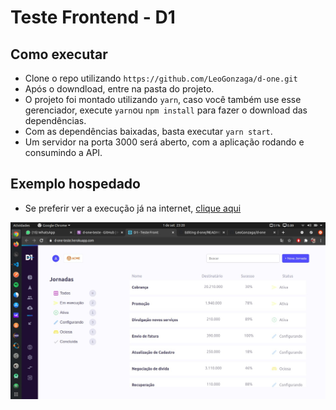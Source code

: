 # Teste Frontend - D1 

## Como executar
- Clone o repo utilizando `https://github.com/LeoGonzaga/d-one.git`
- Após o downdload, entre na pasta do projeto.
- O projeto foi montado utilizando `yarn`, caso você também use esse gerenciador, execute `yarn`ou `npm install` para fazer o download das dependências.
- Com as dependências baixadas, basta executar `yarn start`.
- Um servidor na porta 3000 será aberto, com a aplicação rodando e consumindo a API.

## Exemplo hospedado
- Se preferir ver a execução já na internet, [clique aqui](https://d-one-teste.herokuapp.com/)


![Screenshot](placeholder.jpeg)
